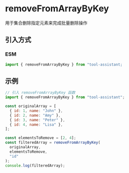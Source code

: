 # removeFromArrayByKey

用于集合删除指定元素来完成批量删除操作

## 引入方式

<!-- ### CJS

```javascript
const { removeFromArrayByKey } = require("tool-assistant");
``` -->

### ESM

```javascript
import { removeFromArrayByKey } from "tool-assistant;
```

## 示例

```javascript
// 引入 removeFromArrayByKey 函数
import { removeFromArrayByKey } from "tool-assistant";

const originalArray = [
  { id: 1, name: "John" },
  { id: 2, name: "Amy" },
  { id: 3, name: "Peter" },
  { id: 4, name: "Lisa" },
];

const elementsToRemove = [2, 4];
const filteredArray = removeFromArrayByKey(
  originalArray,
  elementsToRemove,
  "id"
);
console.log(filteredArray);
```
